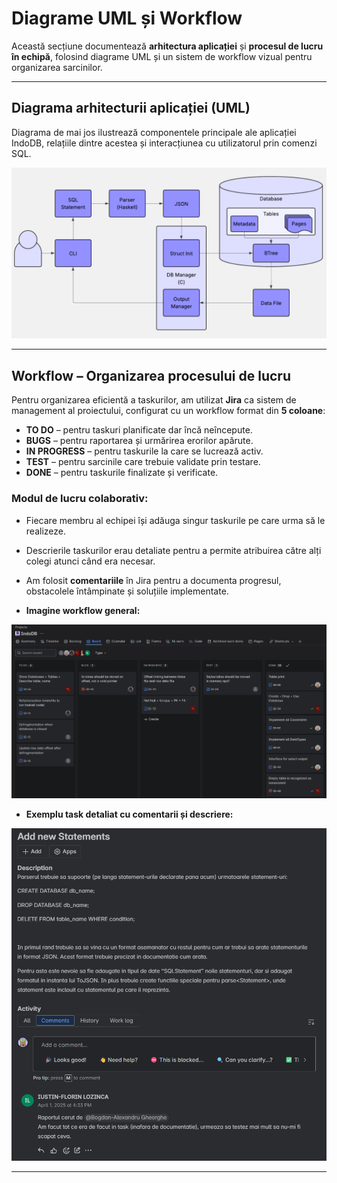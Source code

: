 # Diagrame UML și Workflow

Această secțiune documentează **arhitectura aplicației** și **procesul de lucru în echipă**, folosind diagrame UML și un sistem de workflow vizual pentru organizarea sarcinilor.

---

## Diagrama arhitecturii aplicației (UML)

Diagrama de mai jos ilustrează componentele principale ale aplicației IndoDB, relațiile dintre acestea și interacțiunea cu utilizatorul prin comenzi SQL.

![Diagrama UML aplicație IndoDB](./uml-diagram.png)

---

## Workflow – Organizarea procesului de lucru

Pentru organizarea eficientă a taskurilor, am utilizat **Jira** ca sistem de management al proiectului, configurat cu un workflow format din **5 coloane**:

- **TO DO** – pentru taskuri planificate dar încă neîncepute.
- **BUGS** – pentru raportarea și urmărirea erorilor apărute.
- **IN PROGRESS** – pentru taskurile la care se lucrează activ.
- **TEST** – pentru sarcinile care trebuie validate prin testare.
- **DONE** – pentru taskurile finalizate și verificate.

### Modul de lucru colaborativ:

- Fiecare membru al echipei își adăuga singur taskurile pe care urma să le realizeze.
- Descrierile taskurilor erau detaliate pentru a permite atribuirea către alți colegi atunci când era necesar.
- Am folosit **comentariile** în Jira pentru a documenta progresul, obstacolele întâmpinate și soluțiile implementate.

- **Imagine workflow general:**

![Workflow Jira](./jira-workflow.png)

- **Exemplu task detaliat cu comentarii și descriere:**

![Task Jira detaliat](./jira-task-example.png)

---
